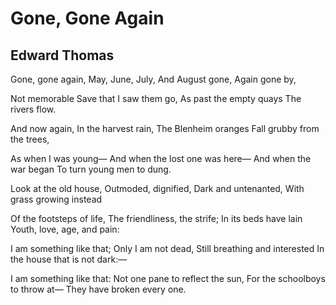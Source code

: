 # Gone, Gone Again
## Edward Thomas
Gone, gone again,
May, June, July,
And August gone,
Again gone by,

Not memorable
Save that I saw them go,
As past the empty quays
The rivers flow.

And now again,
In the harvest rain,
The Blenheim oranges
Fall grubby from the trees,

As when I was young—
And when the lost one was here—
And when the war began
To turn young men to dung.

Look at the old house,
Outmoded, dignified,
Dark and untenanted,
With grass growing instead

Of the footsteps of life,
The friendliness, the strife;
In its beds have lain
Youth, love, age, and pain:

I am something like that;
Only I am not dead,
Still breathing and interested
In the house that is not dark:—

I am something like that:
Not one pane to reflect the sun,
For the schoolboys to throw at—
They have broken every one.